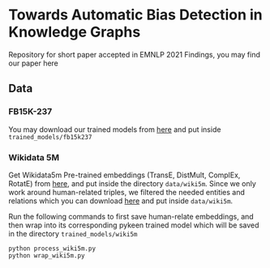 # Towards Automatic Bias Detection in Knowledge Graphs
Repository for short paper accepted in EMNLP 2021 Findings, you may find our paper here

## Data
### FB15K-237
You may download our trained models from [here]() and put inside `trained_models/fb15k237`

### Wikidata 5M
Get Wikidata5m Pre-trained embeddings (TransE, DistMult, ComplEx, RotatE) from [here](https://graphvite.io/docs/latest/pretrained_model.html), and put inside the directory `data/wiki5m`. Since we only work around human-related triples, we filtered the needed entities and relations which you can download [here](https://polybox.ethz.ch/index.php/s/yCGuprCVAfK9aDl) and put inside `data/wiki5m`. 

Run the following commands to first save human-relate embeddings, and then wrap into its corresponding pykeen trained model which will be saved in the directory `trained_models/wiki5m`
```
python process_wiki5m.py
python wrap_wiki5m.py
```
